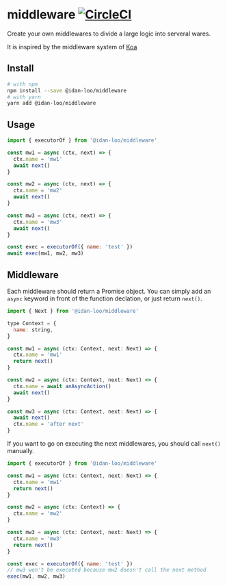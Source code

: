 # middleware [![CircleCI](https://circleci.com/gh/IdanLoo/middleware.svg?style=svg)](https://circleci.com/gh/IdanLoo/middleware)

Create your own middlewares to divide a large logic into serveral wares.

It is inspired by the middleware system of [Koa](https://koajs.com/)

## Install

```bash
# with npm
npm install --save @idan-loo/middleware
# with yarn
yarn add @idan-loo/middleware
```

## Usage

```js
import { executorOf } from '@idan-loo/middleware'

const mw1 = async (ctx, next) => {
  ctx.name = 'mw1'
  await next()
}

const mw2 = async (ctx, next) => {
  ctx.name = 'mw2'
  await next()
}

const mw3 = async (ctx, next) => {
  ctx.name = 'mw3'
  await next()
}

const exec = executorOf({ name: 'test' })
await exec(mw1, mw2, mw3)
```

## Middleware

Each middleware should return a Promise object. You can simply add an `async` keyword in front of the function declation, or just return `next()`.

```js
import { Next } from '@idan-loo/middleware'

type Context = {
  name: string,
}

const mw1 = async (ctx: Context, next: Next) => {
  ctx.name = 'mw1'
  return next()
}

const mw2 = async (ctx: Context, next: Next) => {
  ctx.name = await anAsyncAction()
  await next()
}

const mw3 = async (ctx: Context, next: Next) => {
  await next()
  ctx.name = 'after next'
}
```

If you want to go on executing the next middlewares, you should call `next()` manually.

```js
import { executorOf } from '@idan-loo/middleware'

const mw1 = async (ctx: Context, next: Next) => {
  ctx.name = 'mw1'
  return next()
}

const mw2 = async (ctx: Context) => {
  ctx.name = 'mw2'
}

const mw3 = async (ctx: Context, next: Next) => {
  ctx.name = 'mw3'
  return next()
}

const exec = executorOf({ name: 'test' })
// mw3 won't be executed because mw2 doesn't call the next method
exec(mw1, mw2, mw3)
```
